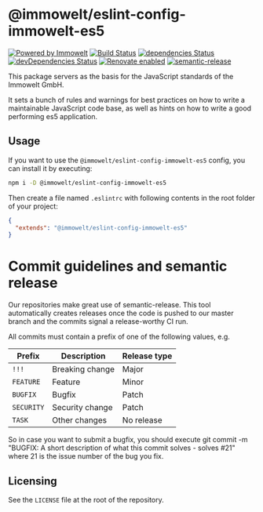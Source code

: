 # @immowelt/eslint-config-immowelt-es5

[![Powered by Immowelt](https://img.shields.io/badge/powered%20by-immowelt-yellow.svg?colorB=ffb200)](https://stackshare.io/immowelt-group/)
[![Build Status](https://travis-ci.org/ImmoweltGroup/eslint-config-immowelt-es5.svg?branch=master)](https://travis-ci.org/ImmoweltGroup/eslint-config-immowelt-es5)
[![dependencies Status](https://david-dm.org/ImmoweltGroup/eslint-config-immowelt-es5/status.svg)](https://david-dm.org/ImmoweltGroup/eslint-config-immowelt-es5)
[![devDependencies Status](https://david-dm.org/ImmoweltGroup/eslint-config-immowelt-es5/dev-status.svg)](https://david-dm.org/ImmoweltGroup/eslint-config-immowelt-es5?type=dev)
[![Renovate enabled](https://img.shields.io/badge/renovate-enabled-brightgreen.svg)](https://renovateapp.com/)
[![semantic-release](https://img.shields.io/badge/%20%20%F0%9F%93%A6%F0%9F%9A%80-semantic--release-e10079.svg)](https://github.com/semantic-release/semantic-release)

This package servers as the basis for the JavaScript standards of the Immowelt GmbH.

It sets a bunch of rules and warnings for best practices on how to write a maintainable JavaScript code base, as well as hints on how to write a good performing es5 application.

## Usage

If you want to use the `@immowelt/eslint-config-immowelt-es5` config, you can install it by executing:

```bash
npm i -D @immowelt/eslint-config-immowelt-es5
```

Then create a file named `.eslintrc` with following contents in the root folder of your project:

```json
{
  "extends": "@immowelt/eslint-config-immowelt-es5"
}
```

# Commit guidelines and semantic release

Our repositories make great use of semantic-release. This tool automatically creates releases once the code is pushed to our master branch and the commits signal a release-worthy CI run.

All commits must contain a prefix of one of the following values, e.g.

| Prefix        | Description     | Release type  |
| ------------- | --------------- | ------------- |
| `!!!`         | Breaking change | Major         |
| `FEATURE`     | Feature         | Minor         |
| `BUGFIX`      | Bugfix          | Patch         |
| `SECURITY`    | Security change | Patch         |
| `TASK`        | Other changes   | No release    |

So in case you want to submit a bugfix, you should execute git commit -m "BUGFIX: A short description of what this commit solves - solves #21" where 21 is the issue number of the bug you fix.

## Licensing
See the `LICENSE` file at the root of the repository.
